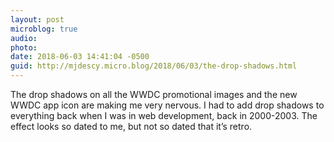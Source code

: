 ```yaml
---
layout: post
microblog: true
audio: 
photo: 
date: 2018-06-03 14:41:04 -0500
guid: http://mjdescy.micro.blog/2018/06/03/the-drop-shadows.html
---
```

The drop shadows on all the WWDC promotional images and the new WWDC app icon are making me very nervous. I had to add drop shadows to everything back when I was in web development, back in 2000-2003. The effect looks so dated to me, but not so dated that it’s retro.
